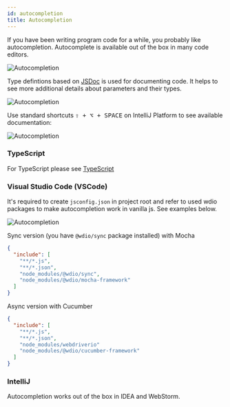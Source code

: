 ```yaml
---
id: autocompletion
title: Autocompletion
---
```


If you have been writing program code for a while, you probably like autocompletion.
Autocomplete is available out of the box in many code editors.


![Autocompletion](/img/autocompletion/0.png)

Type defintions based on [JSDoc](http://usejsdoc.org/) is used for documenting code. It helps to see more additional details about parameters and their types.

![Autocompletion](/img/autocompletion/1.png)

Use standard shortcuts <kbd>⇧ + ⌥ + SPACE</kbd> on IntelliJ Platform to see available documentation:

![Autocompletion](/img/autocompletion/2.png)

### TypeScript

For TypeScript please see [TypeScript](TypeScript.md)

### Visual Studio Code (VSCode)

It's required to create `jsconfig.json` in project root and refer to used wdio packages to make autocompletion work in vanilla js. See examples below.

![Autocompletion](/img/autocompletion/14.png)

Sync version (you have `@wdio/sync` package installed) with Mocha
```json
{
  "include": [
    "**/*.js",
    "**/*.json",
    "node_modules/@wdio/sync",
    "node_modules/@wdio/mocha-framework"
  ]
}
```

Async version with Cucumber
```json
{
  "include": [
    "**/*.js",
    "**/*.json",
    "node_modules/webdriverio"
    "node_modules/@wdio/cucumber-framework"
  ]
}
```

### IntelliJ

Autocompletion works out of the box in IDEA and WebStorm.
